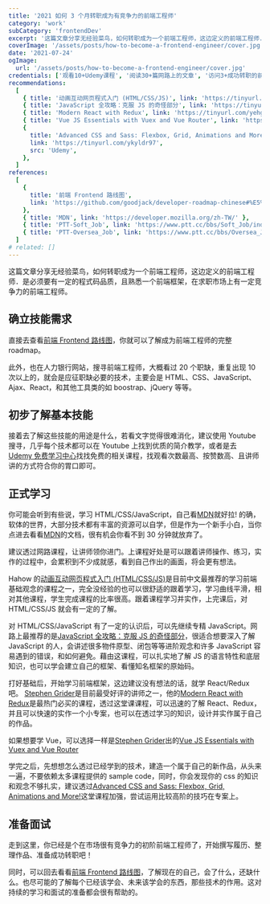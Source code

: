 ```yaml
---
title: '2021 如何 3 个月转职成为有竞争力的前端工程师'
category: 'work'
subCategory: 'frontendDev'
excerpt: '这篇文章分享无经验菜鸟，如何转职成为一个前端工程师，这边定义的前端工程师．是必须要有一定的程式码品质，且熟悉一个前端框架，在求职市场上有一定竞争力的前端工程师。 '
coverImage: '/assets/posts/how-to-become-a-frontend-engineer/cover.jpg'
date: '2021-07-24'
ogImage:
  url: '/assets/posts/how-to-become-a-frontend-engineer/cover.jpg'
credentials: ['观看10+Udemy课程', '阅读30+篇网路上的文章', '访问3+成功转职的前端工程师']
recommendations:
  [
    { title: '动画互动网页程式入门 (HTML/CSS/JS)', link: 'https://tinyurl.com/ye77kpm3', src: 'Hahow' },
    { title: 'JavaScript 全攻略：克服 JS 的奇怪部分', link: 'https://tinyurl.com/yemfgsgj', src: 'Udemy' },
    { title: 'Modern React with Redux', link: 'https://tinyurl.com/yehgynsv', src: 'Udemy' },
    { title: 'Vue JS Essentials with Vuex and Vue Router', link: 'https://tinyurl.com/yzp53825', src: 'Udemy' },
    {
      title: 'Advanced CSS and Sass: Flexbox, Grid, Animations and More!',
      link: 'https://tinyurl.com/ykyldr97',
      src: 'Udemy',
    },
  ]
references:
  [
    {
      title: '前端 Frontend 路线图',
      link: 'https://github.com/goodjack/developer-roadmap-chinese#%E5%89%8D%E7%AB%AF-frontend-%E8%B7%AF%E7%B7%9A%E5%9C%96',
    },
    { title: 'MDN', link: 'https://developer.mozilla.org/zh-TW/' },
    { title: 'PTT-Soft_Job', link: 'https://www.ptt.cc/bbs/Soft_Job/index.html' },
    { title: 'PTT-Oversea_Job', link: 'https://www.ptt.cc/bbs/Oversea_Job/index.html' },
  ]
# related: []
---
```


这篇文章分享无经验菜鸟，如何转职成为一个前端工程师，这边定义的前端工程师．是必须要有一定的程式码品质，且熟悉一个前端框架，在求职市场上有一定竞争力的前端工程师。

## 确立技能需求

直接去查看[前端 Frontend 路线图](https://github.com/goodjack/developer-roadmap-chinese#%E5%89%8D%E7%AB%AF-frontend-%E8%B7%AF%E7%B7%9A%E5%9C%96)，你就可以了解成为前端工程师的完整 roadmap。

此外，也在人力银行网站，搜寻前端工程师，大概看过 20 个职缺，重复出现 10 次以上的，就会是应征职缺必要的技术，主要会是 HTML、CSS、JavaScript、Ajax、React，和其他工具类的如 boostrap、jQuery 等等。

## 初步了解基本技能

接着去了解这些技能的用途是什么，若看文字觉得很难消化，建议使用 Youtube 搜寻，几乎每个技术都可以在 Youtube 上找到优质的简介教学，或者是去 [Udemy 免费学习中心](https://tinyurl.com/yfbaghja)找找免费的相关课程，找观看次数最高、按赞数高、且讲师讲的方式符合你的胃口即可。

## 正式学习

你可能会听到有些说，学习 HTML/CSS/JavaScript，自己看[MDN](https://developer.mozilla.org/zh-TW/)就好拉! 的确，软体的世界，大部分技术都有丰富的资源可以自学，但是作为一个新手小白，当你点进去看看[MDN](https://developer.mozilla.org/zh-TW/)的文档，很有机会你看不到 30 分钟就放弃了。

建议透过网路课程，让讲师领你进门。上课程好处是可以跟着讲师操作、练习，实作的过程中，会累积到不少成就感，看到自己作出的画面，将会更有想法。

Hahow 的[动画互动网页程式入门 (HTML/CSS/JS)](https://tinyurl.com/ye77kpm3)是目前中文最推荐的学习前端基础观念的课程之一，完全没经验的也可以很舒适的跟着学习，学习曲线平滑，相对其他课程，学生完成课程的比率很高。跟着课程学习并实作，上完课后，对 HTML/CSS/JS 就会有一定的了解。

对 HTML/CSS/JavaScript 有了一定的认识后，可以先继续专精 JavaScript。网路上最推荐的是[JavaScript 全攻略：克服 JS 的奇怪部分](https://tinyurl.com/yemfgsgj)，很适合想要深入了解 JavaScript 的人，会讲述很多物件原型、闭包等等进阶观念和许多 JavaScript 容易遇到的错误，和如何避免。藉由这课程，可以扎实地了解 JS 的语言特性和底层知识，也可以学会建立自己的框架、看懂知名框架的原始码。

打好基础后，开始学习前端框架，这边建议没有想法的话，就学 React/Redux 吧。 [Stephen Grider](https://tinyurl.com/ydnr493j)是目前最受好评的讲师之一，他的[Modern React with Redux](https://tinyurl.com/yehgynsv)是最热门必买的课程，透过这堂课课程，可以迅速的了解 React、Redux，并且可以快速的实作一个小专案，也可以在透过学习的知识，设计并实作属于自己的作品。

如果想要学 Vue，可以选择一样是[Stephen Grider](https://tinyurl.com/ydnr493j)出的[Vue JS Essentials with Vuex and Vue Router](https://tinyurl.com/yzp53825)

学完之后，先想想怎么透过已经学到的技术，建造一个属于自己的新作品，从头来一遍，不要依赖太多课程提供的 sample code，同时，你会发现你的 css 的知识和观念不够扎实，建议透过[Advanced CSS and Sass: Flexbox, Grid, Animations and More!](https://tinyurl.com/ykyldr97)这堂课程加强，尝试运用比较高阶的技巧在专案上。

## 准备面试

走到这里，你已经是个在市场很有竞争力的初阶前端工程师了，开始撰写履历、整理作品、准备成功转职吧！

同时，可以回去看看[前端 Frontend 路线图](https://github.com/goodjack/developer-roadmap-chinese#%E5%89%8D%E7%AB%AF-frontend-%E8%B7%AF%E7%B7%9A%E5%9C%96)，了解现在的自己，会了什么，还缺什么。也尽可能的了解每个已经该学会、未来该学会的东西，那些技术的作用。这对持续的学习和面试的准备都会很有帮助的。

<!-- ## Reference

1. [前端 Frontend 路线图](https://github.com/goodjack/developer-roadmap-chinese#%E5%89%8D%E7%AB%AF-frontend-%E8%B7%AF%E7%B7%9A%E5%9C%96)
2. [PTT-Soft_Job](https://www.ptt.cc/bbs/Soft_Job/index.html)
3. [PTT-Oversea_Job](https://www.ptt.cc/bbs/Oversea_Job/index.html) -->
